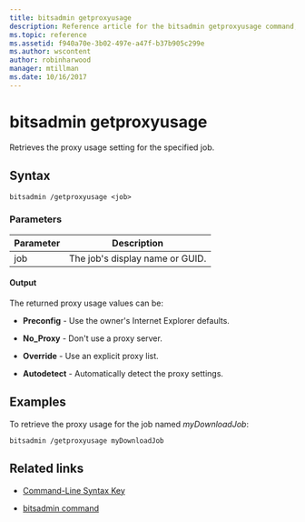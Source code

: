 ```yaml
---
title: bitsadmin getproxyusage
description: Reference article for the bitsadmin getproxyusage command, which retrieves the proxy usage setting for the specified job.
ms.topic: reference
ms.assetid: f940a70e-3b02-497e-a47f-b37b905c299e
ms.author: wscontent
author: robinharwood
manager: mtillman
ms.date: 10/16/2017
---
```


# bitsadmin getproxyusage

Retrieves the proxy usage setting for the specified job.

## Syntax

```
bitsadmin /getproxyusage <job>
```

### Parameters

| Parameter | Description |
| -------------- | -------------- |
| job | The job's display name or GUID. |

#### Output

The returned proxy usage values can be:

- **Preconfig** - Use the owner's Internet Explorer defaults.

- **No_Proxy** - Don't use a proxy server.

- **Override** - Use an explicit proxy list.

- **Autodetect** - Automatically detect the proxy settings.

## Examples

To retrieve the proxy usage for the job named *myDownloadJob*:

```
bitsadmin /getproxyusage myDownloadJob
```

## Related links

- [Command-Line Syntax Key](command-line-syntax-key.md)

- [bitsadmin command](bitsadmin.md)
